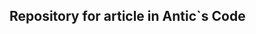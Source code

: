 ## Repository for article in Antic`s Code[](https://anticscode.netlify.app/article/como-funciona-un-virtual-dom)
